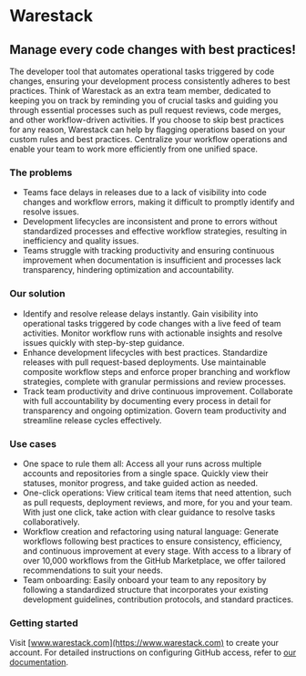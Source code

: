 # Warestack

## Manage every code changes with best practices!

The developer tool that automates operational tasks triggered by code changes, ensuring your development process consistently adheres to best practices. Think of Warestack as an extra team member, dedicated to keeping you on track by reminding you of crucial tasks and guiding you through essential processes such as pull request reviews, code merges, and other workflow-driven activities. If you choose to skip best practices for any reason, Warestack can help by flagging operations based on your custom rules and best practices. Centralize your workflow operations and enable your team to work more efficiently from one unified space.

### The problems

- Teams face delays in releases due to a lack of visibility into code changes and workflow errors, making it difficult to promptly identify and resolve issues. 
- Development lifecycles are inconsistent and prone to errors without standardized processes and effective workflow strategies, resulting in inefficiency and quality issues. 
- Teams struggle with tracking productivity and ensuring continuous improvement when documentation is insufficient and processes lack transparency, hindering optimization and accountability.

### Our solution

- Identify and resolve release delays instantly. Gain visibility into operational tasks triggered by code changes with a live feed of team activities. Monitor workflow runs with actionable insights and resolve issues quickly with step-by-step guidance.
- Enhance development lifecycles with best practices. Standardize releases with pull request-based deployments. Use maintainable composite workflow steps and enforce proper branching and workflow strategies, complete with granular permissions and review processes.
- Track team productivity and drive continuous improvement. Collaborate with full accountability by documenting every process in detail for transparency and ongoing optimization. Govern team productivity and streamline release cycles effectively.

### Use cases

- One space to rule them all: Access all your runs across multiple accounts and repositories from a single space. Quickly view their statuses, monitor progress, and take guided action as needed.
- One-click operations: View critical team items that need attention, such as pull requests, deployment reviews, and more, for you and your team. With just one click, take action with clear guidance to resolve tasks collaboratively.
- Workflow creation and refactoring using natural language: Generate workflows following best practices to ensure consistency, efficiency, and continuous improvement at every stage. With access to a library of over 10,000 workflows from the GitHub Marketplace, we offer tailored recommendations to suit your needs.
- Team onboarding: Easily onboard your team to any repository by following a standardized structure that incorporates your existing development guidelines, contribution protocols, and standard practices.

### Getting started

Visit [www.warestack.com](https://www.warestack.com) to create your account. For detailed instructions on configuring GitHub access, refer to [our documentation](https://www.warestack.com/documentation).

